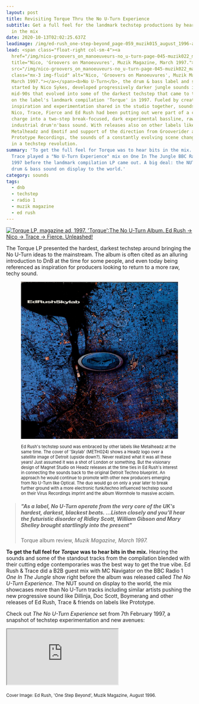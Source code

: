 ```yaml
---
layout: post
title: Revisiting Torque Thru the No U-Turn Experience
subtitle: Get a full feel for the landmark techstep productions by hearing bits
  in the mix
date: 2020-10-13T02:02:25.637Z
leadimage: /img/ed-rush_one-step-beyond_page-059_muzik015_august_1996-andrew-catlin-993x1350-continuumizm-comp.jpg
lead: <span class="float-right col-sm-4"><a
  href="/img/nico-groovers_on_manoeuveurs-no_u-turn-page-045-muzik022_march_1997-colin-hawkins-1005x1350-continuumizm-comp.jpg"
  title="Nico, 'Groovers on Manoeuvures', Muzik Magazine, March 1997."><img
  src="/img/nico-groovers_on_manoeuveurs-no_u-turn-page-045-muzik022_march_1997-colin-hawkins-1005x1350-continuumizm-comp.jpg"
  class="mx-3 img-fluid" alt="Nico, 'Groovers on Manoeuvures', Muzik Magazine,
  March 1997."></a></span><b>No U-Turn</b>, the drum & bass label and studio
  started by Nico Sykes, developed progressively darker jungle sounds in the
  mid-90s that evolved into some of the darkest techstep that came to the fore
  on the label's landmark compilation 'Torque' in 1997. Fueled by creative
  inspiration and experimentation shared in the studio together, sounds that
  Nico, Trace, Fierce and Ed Rush had been putting out were part of a continued
  charge into a two-step break-focused, dark experimental bassline, raw almost
  industrial drum'n'bass sound. With releases also on other labels like
  Metalheadz and Emotif and support of the direction from Grooverider and his
  Prototype Recordings, the sounds of a constantly evolving scene changed again
  in a techstep revolution.
summary: 'To get the full feel for Torque was to hear bits in the mix. Ed Rush &
  Trace played a "No U-Turn Experience" mix on One In The Jungle BBC Radio 1 in
  1997 before the landmark compilation LP came out. A big deal: the NUT techstep
  drum & bass sound on display to the world.'
category: sounds
tags:
  - dnb
  - techstep
  - radio 1
  - muzik magazine
  - ed rush
---
```

<a href="/img/no-u-turn-torque-album-magazine-ad-crop-1275x1350-comp.jpg"><img alt="Torque LP, magazine ad, 1997. 'Torque':The No U-Turn Album. Ed Rush -> Nico -> Trace -> Fierce. Unleashed!" src="/img/no-u-turn-torque-album-magazine-ad-crop-1275x1350-comp.jpg" title="Torque LP, magazine ad, 1997." class="img-fluid col-sm-6 mx-auto d-block mb-4"></a>

The Torque LP presented the hardest, darkest techstep around bringing the No U-Turn ideas to the mainstream. The album is often cited as an alluring introduction to DnB at the time for some people, and even today being referenced as inspiration for producers looking to return to a more raw, techy sound.

<figure class="figure float-right col-sm-4 bg-light text-dark">
  <img src="/img/ed-rush-skylab-metalheadz-HHVde-scan-69432-comp.jpg" class="figure-img img-fluid" alt="Ed Rush 'Skylab'">
  <p class="text-secondary text-left small" style="font-size:0.7rem;">Ed Rush's techstep sound was embraced by other labels like Metalheadz at the same time. The cover of 'Skylab' (METH024) shows a Headz logo over a satellite image of Detroit (upside down?). Never realized what it was all these years! Just assumed it was a shot of London or something. But the visionary design of Magnet Studio on Headz releases at the time ties in Ed Rush's interest in connecting the sounds back to the original Detroit Techno blueprint. An approach he would continue to promote with other new producers emerging from No U-Turn like Optical. The duo would go on only a year later to break further ground with a more electronic funk/techno influenced techstep sound on their Virus Recordings imprint and the album Wormhole to massive acclaim.</p>
</figure> 

<blockquote class="blockquote">
  <h5 class="mb-0">"As a label, No U-Turn operate from the very core of the UK's hardest, darkest, blackest beats. …Listen closely and you'll hear the futuristic disorder of Ridley Scott, William Gibson and Mary Shelley brought startlingly into the present"</h5>
  <p class="blockquote-footer">Torque album review, <cite title="Source">Muzik Magazine, March 1997.</cite></p>
</blockquote>

**To get the full feel for *Torque* was to hear bits in the mix.** Hearing the sounds and some of the standout tracks from the compilation blended with their cutting edge contemporaries was the best way to get the true vibe. Ed Rush & Trace did a B2B guest mix with MC Navigator on the BBC Radio 1 *One In The Jungle* show right before the album was released called *The No U-Turn Experience*. The NUT sound on display to the world, the mix showcases more than No U-Turn tracks including similar artists pushing the new progressive sound like Dillinja, Doc Scott, Boymerang and other releases of Ed Rush, Trace & friends on labels like Prototype. 

Check out *The No U-Turn Experience* set from 7th February 1997, a snapshot of techstep experimentation and new avenues:

<div class="embed-responsive embed-responsive-16by9" style="max-height:208px;">
  <iframe class="embed-responsive-item" style="max-height:166px;" src="https://w.soundcloud.com/player/?url=https%3A//api.soundcloud.com/tracks/167749972&color=%23ff5500&auto_play=false&hide_related=false&show_comments=true&show_user=true&show_reposts=false&show_teaser=true" seamless></iframe>
</div>  


<small class="text-secondary">Cover Image: Ed Rush, 'One Step Beyond', Muzik Magazine, August 1996.</small>

